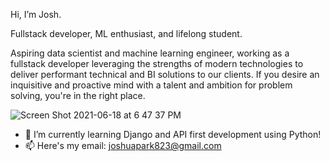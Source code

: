 Hi, I’m Josh.

Fullstack developer, ML enthusiast, and lifelong student.

Aspiring data scientist and machine learning engineer, working as a fullstack developer leveraging the strengths of 
modern technologies to deliver performant technical and BI solutions to our clients.
If you desire an inquisitive and proactive mind with a talent and ambition for problem solving, you're in the right place.

![Screen Shot 2021-06-18 at 6 47 37 PM](https://user-images.githubusercontent.com/34934629/122622752-b9a8fa00-d067-11eb-9bbe-9302a631284f.png)


- 🌱 I’m currently learning Django and API first development using Python!
- 📫 Here's my email: joshuapark823@gmail.com
